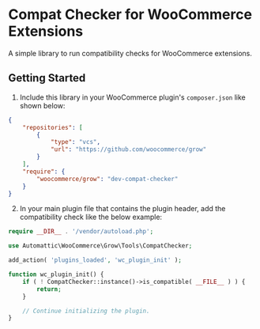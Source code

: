 # Compat Checker for WooCommerce Extensions

A simple library to run compatibility checks for WooCommerce extensions.

## Getting Started

1. Include this library in your WooCommerce plugin's `composer.json` like shown below:

```json
{
    "repositories": [
        {
            "type": "vcs",
            "url": "https://github.com/woocommerce/grow"
        }
    ],
    "require": {
        "woocommerce/grow": "dev-compat-checker"
    }
}
```

2. In your main plugin file that contains the plugin header, add the compatibility check like the below example:

```php
require __DIR__ . '/vendor/autoload.php';

use Automattic\WooCommerce\Grow\Tools\CompatChecker;

add_action( 'plugins_loaded', 'wc_plugin_init' );

function wc_plugin_init() {
    if ( ! CompatChecker::instance()->is_compatible( __FILE__ ) ) {
		return;
	}

    // Continue initializing the plugin.
}
```